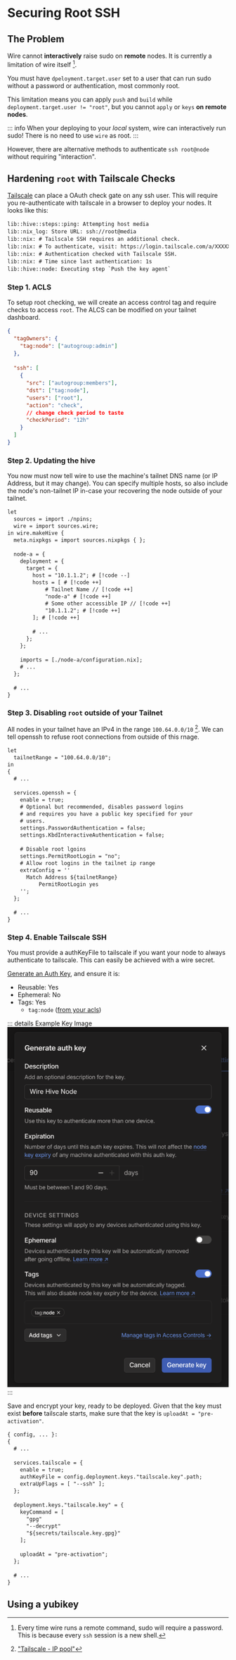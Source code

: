 # Securing Root SSH

## The Problem

Wire cannot **interactively** raise sudo on **remote** nodes. It is currently a
limitation of wire itself [^1].

[^1]:
    Every time wire runs a remote command, sudo will require a password. This
    is because every `ssh` session is a new shell.

You must have `dpeloyment.target.user` set to a user that can run sudo without a
password or authentication, most commonly root.

This limitation means you can apply `push` and `build` while `deployment.target.user != "root"`,
but you cannot `apply` or `keys` **on remote nodes**.

::: info
When your deploying to your _local_ system, wire can interactively run sudo!
There is no need to use `wire` as root.
:::

However, there are alternative methods to authenticate `ssh root@node` without
requiring "interaction".

## Hardening `root` with Tailscale Checks

[Tailscale](https://tailscale.com/kb/1151/what-is-tailscale) can place a OAuth
check gate on any ssh user. This will require you re-authenticate with tailscale
in a browser to deploy your nodes. It looks like this:

```txt
lib::hive::steps::ping: Attempting host media
lib::nix_log: Store URL: ssh://root@media
lib::nix: # Tailscale SSH requires an additional check.
lib::nix: # To authenticate, visit: https://login.tailscale.com/a/XXXXXXXXXXXXXXX
lib::nix: # Authentication checked with Tailscale SSH.
lib::nix: # Time since last authentication: 1s
lib::hive::node: Executing step `Push the key agent`
```

### Step 1. ACLS

To setup root checking, we will create an access control tag and require checks
to access `root`. The ALCS can be modified on your tailnet dashboard.

```json [login.tailscale.com/admin/acls/file]
{
  "tagOwners": {
    "tag:node": ["autogroup:admin"]
  },

  "ssh": [
    {
      "src": ["autogroup:members"],
      "dst": ["tag:node"],
      "users": ["root"],
      "action": "check",
      // change check period to taste
      "checkPeriod": "12h"
    }
  ]
}
```

### Step 2. Updating the hive

You now must now tell wire to use the machine's tailnet DNS name
(or IP Address, but it may change). You can specify multiple hosts, so also include the node's non-tailnet IP
in-case your recovering the node outside of your tailnet.

```nix:line-numbers [hive.nix]
let
  sources = import ./npins;
  wire = import sources.wire;
in wire.makeHive {
  meta.nixpkgs = import sources.nixpkgs { };

  node-a = {
    deployment = {
      target = {
        host = "10.1.1.2"; # [!code --]
        hosts = [ # [!code ++]
            # Tailnet Name // [!code ++]
            "node-a" # [!code ++]
            # Some other accessible IP // [!code ++]
            "10.1.1.2"; # [!code ++]
        ]; # [!code ++]

        # ...
      };
    };

    imports = [./node-a/configuration.nix];
    # ...
  };

  # ...
}
```

### Step 3. Disabling `root` outside of your Tailnet

All nodes in your tailnet have an IPv4 in the range `100.64.0.0/10` [^2]. We can
tell openssh to refuse root connections from outside of this rnage.

[^2]: ["Tailscale - IP pool"](https://tailscale.com/kb/1304/ip-pool)

```nix:line-numbers [node-a/configuration.nix]
let
  tailnetRange = "100.64.0.0/10";
in
{
  # ...

  services.openssh = {
    enable = true;
    # Optional but recommended, disables password logins
    # and requires you have a public key specified for your
    # users.
    settings.PasswordAuthentication = false;
    settings.KbdInteractiveAuthentication = false;

    # Disable root lgoins
    settings.PermitRootLogin = "no";
    # Allow root logins in the tailnet ip range
    extraConfig = ''
      Match Address ${tailnetRange}
          PermitRootLogin yes
    '';
  };

  # ...
}
```

### Step 4. Enable Tailscale SSH

You must provide a authKeyFile to tailscale if you want your node to always
authenticate to tailscale. This can easily be achieved with a wire secret.

[Generate an Auth Key](https://tailscale.com/kb/1085/auth-keys), and ensure it
is:

- Reusable: Yes
- Ephemeral: No
- Tags: Yes
  - `tag:node` ([from your acls](#step-1-acls))

::: details Example Key Image
![Example of creating a key.](./key.png)
:::

Save and encrypt your key, ready to be deployed. Given that the key must exist
**before** tailscale starts, make sure that the key is `uploadAt =
"pre-activation"`.

```nix:line-numbers [node-a/configuration.nix]
{ config, ... }:
{
  # ...

  services.tailscale = {
    enable = true;
    authKeyFile = config.deployment.keys."tailscale.key".path;
    extraUpFlags = [ "--ssh" ];
  };

  deployment.keys."tailscale.key" = {
    keyCommand = [
      "gpg"
      "--decrypt"
      "${secrets/tailscale.key.gpg}"
    ];

    uploadAt = "pre-activation";
  };

  # ...
}
```

## Using a yubikey
